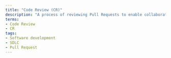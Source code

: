 ```yaml
---
title: "Code Review (CR)"
description: "A process of reviewing Pull Requests to enable collaboration between team members, improves code quality/stability through creation of alternative solutions to problems, increase transparency through proof of work, increases team awareness by involvement, and improves business continuity through knowledge transfer."
terms:
- Code Review
- CR
tags:
- Software development
- SDLC
- Pull Request
---
```

